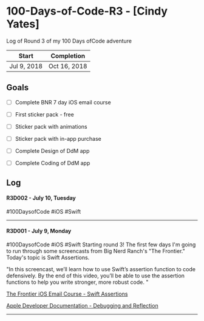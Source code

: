 # 100-Days-of-Code-R3 - [Cindy Yates]
Log of Round 3 of my 100 Days ofCode adventure

 Start | Completion
 --- | --- 
 Jul 9, 2018 | Oct 16, 2018 


## Goals

- [ ] Complete BNR 7 day iOS email course
- [ ] First sticker pack - free
- [ ] Sticker pack with animations
- [ ] Sticker pack with in-app purchase
- [ ] Complete Design of DdM app
- [ ] Complete Coding of DdM app


## Log

#### R3D002 - July 10, Tuesday
#100DaysofCode #iOS #Swift

---

#### R3D001 - July 9, Monday
#100DaysofCode #iOS #Swift Starting round 3! The first few days I'm going to run through some screencasts from Big Nerd Ranch's "The Frontier." Today's topic is Swift Assertions.

"In this screencast, we’ll learn how to use Swift’s assertion function to code defensively. By the end of this video, you’ll be able to use the assertion functions to help you write stronger, more robust code. "

[The Frontier iOS Email Course - Swift Assertions](https://thefrontier.bignerdranch.com/screencasts/Swift-Assertions?utm_source=The+Frontier+-+Developer+Email+Courses&utm_campaign=b4a53a0b48-AUTOMATION_The_Frontier_iOS_Email_Course_1&utm_medium=email&utm_term=0_5e525bf411-b4a53a0b48-334151785&mc_cid=b4a53a0b48&mc_eid=1c4ba8b408)

[Apple Developer Documentation - Debugging and Reflection](https://developer.apple.com/documentation/swift/swift_standard_library/debugging_and_reflection)

---


